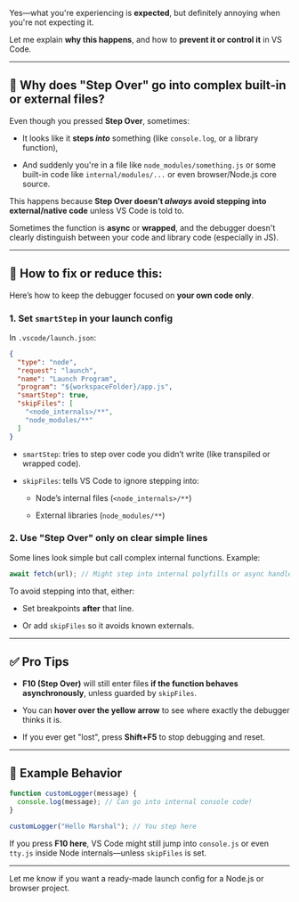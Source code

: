 Yes—what you're experiencing is **expected**, but definitely annoying when you're not expecting it.

Let me explain **why this happens**, and how to **prevent it or control it** in VS Code.

---

## 🧠 Why does "Step Over" go into complex built-in or external files?

Even though you pressed **Step Over**, sometimes:

- It looks like it **steps _into_** something (like `console.log`, or a library function),
    
- And suddenly you're in a file like `node_modules/something.js` or some built-in code like `internal/modules/...` or even browser/Node.js core source.
    

This happens because **Step Over doesn’t _always_ avoid stepping into external/native code** unless VS Code is told to.

Sometimes the function is **async** or **wrapped**, and the debugger doesn't clearly distinguish between your code and library code (especially in JS).

---

## 🔧 How to fix or reduce this:

Here’s how to keep the debugger focused on **your own code only**.

### 1. **Set `smartStep` in your launch config**

In `.vscode/launch.json`:

```json
{
  "type": "node",
  "request": "launch",
  "name": "Launch Program",
  "program": "${workspaceFolder}/app.js",
  "smartStep": true,
  "skipFiles": [
    "<node_internals>/**",
    "node_modules/**"
  ]
}
```

- `smartStep`: tries to step over code you didn’t write (like transpiled or wrapped code).
    
- `skipFiles`: tells VS Code to ignore stepping into:
    
    - Node’s internal files (`<node_internals>/**`)
        
    - External libraries (`node_modules/**`)
        

### 2. **Use "Step Over" only on clear simple lines**

Some lines look simple but call complex internal functions. Example:

```js
await fetch(url); // Might step into internal polyfills or async handlers
```

To avoid stepping into that, either:

- Set breakpoints **after** that line.
    
- Or add `skipFiles` so it avoids known externals.
    

---

## ✅ Pro Tips

- **F10 (Step Over)** will still enter files **if the function behaves asynchronously**, unless guarded by `skipFiles`.
    
- You can **hover over the yellow arrow** to see where exactly the debugger thinks it is.
    
- If you ever get "lost", press **Shift+F5** to stop debugging and reset.
    

---

## 🧪 Example Behavior

```js
function customLogger(message) {
  console.log(message); // Can go into internal console code!
}

customLogger("Hello Marshal"); // You step here
```

If you press **F10 here**, VS Code might still jump into `console.js` or even `tty.js` inside Node internals—unless `skipFiles` is set.

---

Let me know if you want a ready-made launch config for a Node.js or browser project.